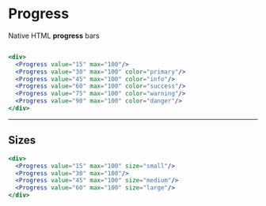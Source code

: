 # Progress
Native HTML **progress** bars

```props
```

```jsx
<div>
  <Progress value="15" max="100"/>
  <Progress value="30" max="100" color="primary"/>
  <Progress value="45" max="100" color="info"/>
  <Progress value="60" max="100" color="success"/>
  <Progress value="75" max="100" color="warning"/>
  <Progress value="90" max="100" color="danger"/>
</div>
```

-------------

## Sizes

```jsx
<div>
  <Progress value="15" max="100" size="small"/>
  <Progress value="30" max="100"/>
  <Progress value="45" max="100" size="medium"/>
  <Progress value="60" max="100" size="large"/>
</div>
```
